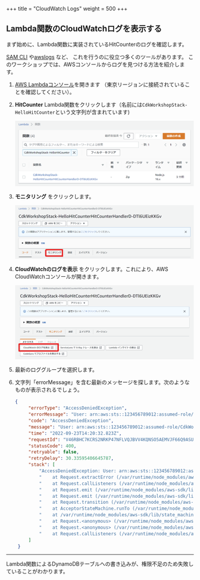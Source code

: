 +++
title = "CloudWatch Logs"
weight = 500
+++

## Lambda関数のCloudWatchログを表示する

まず始めに、Lambda関数に実装されているHitCounterのログを確認します。

[SAM CLI](https://github.com/awslabs/aws-sam-cli) や[awslogs](https://github.com/jorgebastida/awslogs) など、
これを行うのに役立つ多くのツールがあります。
このワークショップでは、AWSコンソールからログを見つける方法を紹介します。

1. [AWS Lambdaコンソール](https://console.aws.amazon.com/lambda/home)を開きます
   （東京リージョンに接続されていることを確認してください）。

2. **HitCounter** Lambda関数をクリックします（名前には`CdkWorkshopStack-HelloHitCounter`という文字列が含まれています)

    ![](./logs1.png)

3. **モニタリング** をクリックします。

    ![](./logs2.png)

4. **CloudWatchのログを表示** をクリックします。これにより、AWS CloudWatchコンソールが開きます。

    ![](./logs3.png)

5. 最新のロググループを選択します。

6. 文字列「errorMessage」を含む最新のメッセージを探します。次のようなものが表示されるでしょう。

   ```json
   {
        "errorType": "AccessDeniedException",
        "errorMessage": "User: arn:aws:sts::123456789012:assumed-role/CdkWorkshopStack-HelloHitCounterHitCounterHandlerS-1234567890abc/CdkWorkshopStack-HelloHitCounterHitCounterHandlerD-1234567890ab is not authorized to perform: dynamodb:UpdateItem on resource: arn:aws:dynamodb:ap-northeast-1:123456789012:table/CdkWorkshopStack-HelloHitCounterHits7AAEBF80-1234567890123 because no identity-based policy allows the dynamodb:UpdateItem action",
        "code": "AccessDeniedException",
        "message": "User: arn:aws:sts::123456789012:assumed-role/CdkWorkshopStack-HelloHitCounterHitCounterHandlerS-1234567890abc/CdkWorkshopStack-HelloHitCounterHitCounterHandlerD-1234567890ab is not authorized to perform: dynamodb:UpdateItem on resource: arn:aws:dynamodb:ap-northeast-1:123456789012:table/CdkWorkshopStack-HelloHitCounterHits7AAEBF80-1234567890123 because no identity-based policy allows the dynamodb:UpdateItem action",
        "time": "2022-09-23T14:20:32.823Z",
        "requestId": "V46RBHC7KCRS2NRKP47NFLVQJBVV4KQNSO5AEMVJF66Q9ASUAAJG",
        "statusCode": 400,
        "retryable": false,
        "retryDelay": 30.33595406645787,
        "stack": [
            "AccessDeniedException: User: arn:aws:sts::123456789012:assumed-role/CdkWorkshopStack-HelloHitCounterHitCounterHandlerS-1234567890abc/CdkWorkshopStack-HelloHitCounterHitCounterHandlerD-1234567890ab is not authorized to perform: dynamodb:UpdateItem on resource: arn:aws:dynamodb:ap-northeast-1:123456789012:table/CdkWorkshopStack-HelloHitCounterHits7AAEBF80-1234567890123 because no identity-based policy allows the dynamodb:UpdateItem action",
            "    at Request.extractError (/var/runtime/node_modules/aws-sdk/lib/protocol/json.js:52:27)",
            "    at Request.callListeners (/var/runtime/node_modules/aws-sdk/lib/sequential_executor.js:106:20)",
            "    at Request.emit (/var/runtime/node_modules/aws-sdk/lib/sequential_executor.js:78:10)",
            "    at Request.emit (/var/runtime/node_modules/aws-sdk/lib/request.js:686:14)",
            "    at Request.transition (/var/runtime/node_modules/aws-sdk/lib/request.js:22:10)",
            "    at AcceptorStateMachine.runTo (/var/runtime/node_modules/aws-sdk/lib/state_machine.js:14:12)",
            "    at /var/runtime/node_modules/aws-sdk/lib/state_machine.js:26:10",
            "    at Request.<anonymous> (/var/runtime/node_modules/aws-sdk/lib/request.js:38:9)",
            "    at Request.<anonymous> (/var/runtime/node_modules/aws-sdk/lib/request.js:688:12)",
            "    at Request.callListeners (/var/runtime/node_modules/aws-sdk/lib/sequential_executor.js:116:18)"
        ]
    }
   ```

---

Lambda関数によるDynamoDBテーブルへの書き込みが、権限不足のため失敗していることがわかります。
